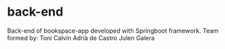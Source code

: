 # back-end
Back-end of bookspace-app developed with Springboot framework. 
Team formed by:
Toni Calvín
Adrià de Castro
Julen Galera
